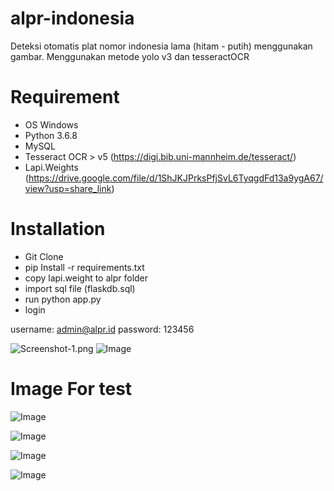 # alpr-indonesia
Deteksi otomatis plat nomor indonesia lama (hitam - putih) menggunakan gambar. 
Menggunakan metode yolo v3 dan tesseractOCR

# Requirement
- OS Windows
- Python 3.6.8
- MySQL
- Tesseract OCR > v5 (https://digi.bib.uni-mannheim.de/tesseract/)
- Lapi.Weights (https://drive.google.com/file/d/1ShJKJPrksPfjSvL6TyqgdFd13a9ygA67/view?usp=share_link)

# Installation
- Git Clone
- pip Install -r requirements.txt
- copy lapi.weight to alpr folder
- import sql file (flaskdb.sql)
- run python app.py
- login

username: admin@alpr.id
password: 123456

![Screenshot-1.png](https://i.postimg.cc/CKP3tv98/Screenshot-1.png)
![Image](https://i.postimg.cc/wMYvnTsn/alpr.png)

# Image For test
![Image](https://i.postimg.cc/Ny5z4cQ4/09-Plat-H-Kodeplat-com.jpg)

![Image](https://i.postimg.cc/Fk9q0Jzf/1645510979-Cara-Ganti-Platmobil-prosedurdansyarat.jpg)

![Image](https://i.postimg.cc/mcv8y1XL/2022-03-14-20-57-44.jpg)

![Image](https://i.postimg.cc/QHNGTvK6/227083-620.jpg)
